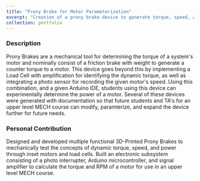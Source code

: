```yaml
---
title: "Prony Brake for Motor Parameterization"
excerpt: "Creation of a prony brake device to generate torque, speed, and power through an associated electronic subsystem for MECH students<br/><img src='/images/prony-brake-reference.png'>"
collection: portfolio
---
```


### Description
Prony Brakes are a mechanical tool for determining the torque of a system's motor and nominally consist of a friction brake with weight to generate a counter torque to a motor. This device goes beyond this by implementing a Load Cell with amplification for identifying the dynamic torque, as well as integrating a photo sensor for recording the given motor's speed. Using this combination, and a given Arduino IDE, students using this device can experimentally determine the power of a motor. Several of these devices were generated with documentation so that future students and TA's for an upper level MECH course can modify, paramterize, and expand the device further for future needs.

### Personal Contribution
Designed and developed multiple functional 3D-Printed Prony Brakes to mechanically test the concepts of dynamic torque, speed, and power through inset motors and load cells. Built an electronic subsystem consisting of a photo interrupter, Arduino microcontroller, and signal amplifier to calculate the torque and RPM of a motor for use in an upper level MECH course.
